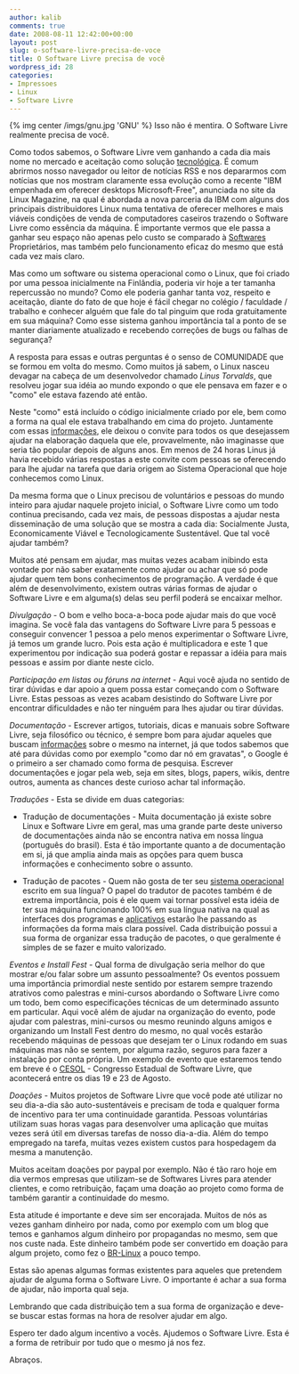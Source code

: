 ```yaml
---
author: kalib
comments: true
date: 2008-08-11 12:42:00+00:00
layout: post
slug: o-software-livre-precisa-de-voce
title: O Software Livre precisa de você
wordpress_id: 28
categories:
- Impressoes
- Linux
- Software Livre
---
```

{% img center /imgs/gnu.jpg 'GNU' %}
Isso não é mentira. O Software Livre realmente precisa de você.




Como todos sabemos, o Software Livre vem ganhando a cada dia mais nome no mercado e aceitação como solução  [tecnológica](http://www.vivaolinux.com.br/artigo/O-Software-Livre-precisa-de-voce#). É comum abrirmos nosso navegador ou leitor de notícias RSS e nos depararmos com notícias que nos mostram claramente essa evolução como a recente "IBM empenhada em oferecer desktops Microsoft-Free", anunciada no site da Linux Magazine, na qual é abordada a nova parceria da IBM com alguns dos principais distribuidores Linux numa tentativa de oferecer melhores e mais viáveis condições de venda de computadores caseiros trazendo o Software Livre como essência da máquina. É importante vermos que ele passa a ganhar seu espaço não apenas pelo custo se comparado à [Softwares](http://www.vivaolinux.com.br/artigo/O-Software-Livre-precisa-de-voce#) Proprietários, mas também pelo funcionamento eficaz do mesmo que está cada vez mais claro.




Mas como um software ou sistema operacional como o Linux, que foi criado por uma pessoa inicialmente na Finlândia, poderia vir hoje a ter tamanha repercussão no mundo? Como ele poderia ganhar tanta voz, respeito e aceitação, diante do fato de que hoje é fácil chegar no colégio / faculdade / trabalho e conhecer alguém que fale do tal pinguim que roda gratuitamente em sua máquina? Como esse sistema ganhou importância tal a ponto de se manter diariamente atualizado e recebendo correções de bugs ou falhas de segurança?




A resposta para essas e outras perguntas é o senso de COMUNIDADE que se formou em volta do mesmo. Como muitos já sabem, o Linux nasceu devagar na cabeça de um desenvolvedor chamado _Linus Torvalds_, que resolveu jogar sua idéia ao mundo expondo o que ele pensava em fazer e o "como" ele estava fazendo até então.




Neste "como" está incluído o código inicialmente criado por ele, bem como a forma na qual ele estava trabalhando em cima do projeto. Juntamente com essas [informações](http://www.vivaolinux.com.br/artigo/O-Software-Livre-precisa-de-voce#), ele deixou o convite para todos os que desejassem ajudar na elaboração daquela que ele, provavelmente, não imaginasse que seria tão popular depois de alguns anos. Em menos de 24 horas Linus já havia recebido várias respostas a este convite com pessoas se oferecendo para lhe ajudar na tarefa que daria origem ao Sistema Operacional que hoje conhecemos como Linux.




Da mesma forma que o Linux precisou de voluntários e pessoas do mundo inteiro para ajudar naquele projeto inicial, o Software Livre como um todo continua precisando, cada vez mais, de pessoas dispostas a ajudar nesta disseminação de uma solução que se mostra a cada dia: Socialmente Justa, Economicamente Viável e Tecnologicamente Sustentável. Que tal você ajudar também?




Muitos até pensam em ajudar, mas muitas vezes acabam inibindo esta vontade por não saber exatamente como ajudar ou achar que só pode ajudar quem tem bons conhecimentos de programação. A verdade é que além de desenvolvimento, existem outras várias formas de ajudar o Software Livre e em alguma(s) delas seu perfil poderá se encaixar melhor.




_Divulgação_ - O bom e velho boca-a-boca pode ajudar mais do que você imagina. Se você fala das vantagens do Software Livre para 5 pessoas e conseguir convencer 1 pessoa a pelo menos experimentar o Software Livre, já temos um grande lucro. Pois esta ação é multiplicadora e este 1 que experimentou por indicação sua poderá gostar e repassar a idéia para mais pessoas e assim por diante neste ciclo.




_Participação em listas ou fóruns na internet_ - Aqui você ajuda no sentido de tirar dúvidas e dar apoio a quem possa estar começando com o Software Livre. Estas pessoas as vezes acabam desistindo do Software Livre por encontrar dificuldades e não ter ninguém para lhes ajudar ou tirar dúvidas.




_Documentação_ - Escrever artigos, tutoriais, dicas e manuais sobre Software Livre, seja filosófico ou técnico, é sempre bom para ajudar aqueles que buscam [informações](http://www.vivaolinux.com.br/artigo/O-Software-Livre-precisa-de-voce?pagina=2#) sobre o mesmo na internet, já que todos sabemos que até para dúvidas como por exemplo "como dar nó em gravatas", o Google é o primeiro a ser chamado como forma de pesquisa. Escrever documentações e jogar pela web, seja em sites, blogs, papers, wikis, dentre outros, aumenta as chances deste curioso achar tal informação.




_Traduções_ - Esta se divide em duas categorias:






  * Tradução de documentações - Muita documentação já existe sobre Linux e Software Livre em geral, mas uma grande parte deste universo de documentações ainda não se encontra nativa em nossa língua (português do brasil). Esta é tão importante quanto a de documentação em si, já que amplia ainda mais as opções para quem busca informações e conhecimento sobre o assunto.


  * Tradução de pacotes - Quem não gosta de ter seu  [sistema operacional](http://www.vivaolinux.com.br/artigo/O-Software-Livre-precisa-de-voce?pagina=2#) escrito em sua língua? O papel do tradutor de pacotes também é de extrema importância, pois é ele quem vai tornar possível esta idéia de ter sua máquina funcionando 100% em sua língua nativa na qual as interfaces dos programas e [aplicativos](http://www.vivaolinux.com.br/artigo/O-Software-Livre-precisa-de-voce?pagina=2#) estarão lhe passando as informações da forma mais clara possível. Cada distribuição possui a sua forma de organizar essa tradução de pacotes, o que geralmente é simples de se fazer e muito valorizado.







_Eventos e Install Fest_ - Qual forma de divulgação seria melhor do que mostrar e/ou falar sobre um assunto pessoalmente? Os eventos possuem uma importância primordial neste sentido por estarem sempre trazendo atrativos como palestras e mini-cursos abordando o Software Livre como um todo, bem como especificações técnicas de um determinado assunto em particular. Aqui você além de ajudar na organização do evento, pode ajudar com palestras, mini-cursos ou mesmo reunindo alguns amigos e organizando um Install Fest dentro do mesmo, no qual vocês estarão recebendo máquinas de pessoas que desejam ter o Linux rodando em suas máquinas mas não se sentem, por alguma razão, seguros para fazer a instalação por conta própria. Um exemplo de evento que estaremos tendo em breve é o [CESOL](http://www.cesol.ufc.br/) - Congresso Estadual de Software Livre, que acontecerá entre os dias 19 e 23 de Agosto.




_Doações_ - Muitos projetos de Software Livre que você pode até utilizar no seu dia-a-dia são auto-sustentáveis e precisam de toda e qualquer forma de incentivo para ter uma continuidade garantida. Pessoas voluntárias utilizam suas horas vagas para desenvolver uma aplicação que muitas vezes será útil em diversas tarefas de nosso dia-a-dia. Além do tempo empregado na tarefa, muitas vezes existem custos para hospedagem da mesma a manutenção.




Muitos aceitam doações por paypal por exemplo. Não é tão raro hoje em dia vermos empresas que utilizam-se de Softwares Livres para atender clientes, e como retribuição, façam uma doação ao projeto como forma de também garantir a continuidade do mesmo.




Esta atitude é importante e deve sim ser encorajada. Muitos de nós as vezes ganham dinheiro por nada, como por exemplo com um blog que temos e ganhamos algum dinheiro por propagandas no mesmo, sem que nos custe nada. Este dinheiro também pode ser convertido em doação para algum projeto, como fez o [BR-Linux](http://www.google.com.br/url?sa=t&ct=res&cd=2&url=http%3A%2F%2Fbr-linux.org%2Flinux%2Fcampanha-wikipedia&ei=wE-bSJOYA5io8ATJ9I2WBQ&usg=AFQjCNFUV_61r_WgmXzFHl0RAgjAvUfNJg&sig2=tlZedHJYC8R2CkQSRDTdBg) a pouco tempo.




Estas são apenas algumas formas existentes para aqueles que pretendem ajudar de alguma forma o Software Livre. O importante é achar a sua forma de ajudar, não importa qual seja.




Lembrando que cada distribuição tem a sua forma de organização e deve-se buscar estas formas na hora de resolver ajudar em algo.




Espero ter dado algum incentivo a vocês. Ajudemos o Software Livre. Esta é a forma de retribuir por tudo que o mesmo já nos fez.




Abraços.